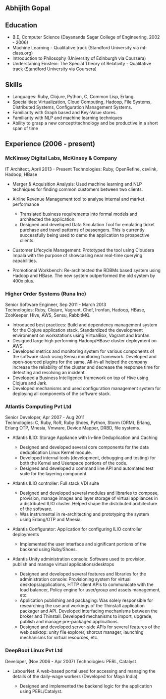 ## Abhijith Gopal

## Education

* B.E, Computer Science (Dayananda Sagar College of Engineering, 2002 - 2006)
* Machine Learning - Qualitative track (Standford University via ml-class.org)
* Introduction to Philosophy (University of Edinburgh via Coursera)
* Understaning Einstein: The Special Theory of Relativity - Qualitative track (Standford University via Coursera)

## Skills

* Languages: Ruby, Clojure, Python, C, Common Lisp, Erlang.
* Specialities: Virtualization, Cloud Computing, Hadoop, File Systems, Distributed Systems, Configuration Management Systems.
* Familiarity with Graph based and Key-Value stores.
* Familiarity with NLP and machine learning techniques
* Ability to grasp a new concept/technology and be productive in a short span of time

## Experience  (2006 - present)

### McKinsey Digital Labs, McKinsey & Company  
IT Architect, April 2013 - Present
Technologies: Ruby, OpenRefine, csvlink, Hadoop, HBase

* Merger & Acquisition Analysis: Used machine learning and NLP techniques for finding common customers between two clients.

* Airline Revenue Management tool to analyse internal and market performance

    * Translated business requirements into formal models and architected the application.
    * Designed and developed Data Simulation Tool for emulating ticket purchase and travel patterns of passengers. This is currently successfully being used to demo the application to prospective clients.

* Customer Lifecycle Management: Prototyped the tool using Cloudera Impala with the purpose of showcasing near real-time querying capabilities.

* Promotional Workbench: Re-architected the RDBMs based system using Hadoop and HBase. The new system outperformed the old system by 400x plus.


### Higher Order Systems (Runa Inc)

Senior Software Engineer, Sep 2011 - March 2013  
Technologies: Ruby, Clojure, Vagrant, Chef, Ironfan, Hadoop, HBase, ZooKeeper, Hive, AWS, Sensu, RabbitMQ.

* Introduced best practices: Build and dependency management system for the Clojure application stack. Standardized the development environment on workstations using VirtualBox, Vagrant and Ironfan.  
* Designed large high performing Hadoop/HBase cluster deployment on AWS.
* Developed metrics and monitoring system for various components of the software stack using Sensu monitoring framework. Developed and open-sourced plugins for the same. All-in-all helped the company increase the reliability of the cluster and decrease the response time for detecting and resolving an incident.  
* Developed a Business Intelligence framework on top of Hive using Clojure and Jark.
* Developed mechanisms and used configuration management system for deploying all components of the software stack.



### Atlantis Computing Pvt Ltd

Senior Developer, Apr 2007 - Aug 2011  
Technologies: C, Ruby, RoR, Ruby Shoes, Python, Storm (ORM), Erlang, Erlang OTP, Mnesia, Vmware, Device Mapper, DRBD, file systems.

* Atlantis ILIO: Storage Appliance with In-line Deduplication and Caching
    
    * Designed and developed several core components for the data deduplication Linux Kernel module.  
    * Developed internal tools (development, debugging and testing) for both the Kernel and Userspace portions of the code.  
    * Designed and developed a command line API and automated test suite for the layering component.  

* Atlantis ILIO controller: Full stack VDI suite

    * Designed and developed several modules and libraries to compose, provision, manage images and layer storage of virtual appliances in a distributed ILIO cluster. Helped shape the distributed architecture of the software.  
    * Was instrumental in re-architecting and prototyping the system using Erlang/OTP and Mnesia.
    
* Atlantis Configurator: Application for configuring ILIO controller deployments

    * Implemented the user interface and significant portions of the backend using Ruby/Shoes.

* Atlantis Unity administration console: Software used to provision, publish and manage virtual applications/desktops

    * Designed and developed several features and libraries for the administration console: Provisioning system for virtual desktops/applications, HTTP client APIs to communicate with the load balancer, Policy engine for user/group and assets management, etc.  
    * Application publishing and packaging: Was solely responsible for researching the use and workings of the Thinstall application packager and API. Developed interfacing mechanisms between the broker and Thinstall. Developed mechanisms to import, upgrade, publish and manage pre-packaged applications.  
    * Designed and developed server-side APIs for several features of the web desktop: unity file explorer, shorcut manager, launching mechanisms for virtual resources, etc.


### DeepRoot Linux Pvt Ltd 

Developer, (Nov 2006 - Apr 2007)
Technologies: PERL, Catalyst

* LabourNet: A web-based portal used for accessing and managing the details of the daily-wage workers (Developed for Maya India)

  * Designed and implemented the backend logic for the application using PERL/Catalyst.


